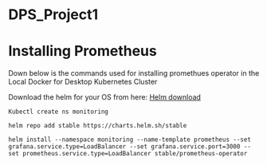 # DPS_Project1

# Installing Prometheus
Down below is the commands used for installing promethues operator in the Local Docker for Desktop Kubernetes Cluster

Download the helm for your OS from here: [Helm download](https://github.com/helm/helm/releases)

`Kubectl create ns monitoring`

`helm repo add stable https://charts.helm.sh/stable`

`helm install --namespace monitoring --name-template prometheus --set grafana.service.type=LoadBalancer --set grafana.service.port=3000 --set prometheus.service.type=LoadBalancer stable/prometheus-operator`